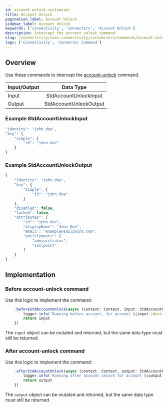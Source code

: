 ```yaml
---
id: account-unlock-customizer
title: Account Unlock
pagination_label: Account Unlock
sidebar_label: Account Unlock
keywords: ['connectivity', 'connectors', 'Account Unlock']
description: Intercept the account unlock command.
slug: /connectivity/saas-connectivity/customizers/commands/account-unlock
tags: ['Connectivity', 'Connector Command']
---
```


## Overview

Use these commands to intercept the [account-unlock](../../commands/account-unlock) command.

| Input/Output |       Data Type        |
| :----------- | :--------------------: |
| Input        | StdAccountUnlockInput  |
| Output       | StdAccountUnlockOutput |

### Example StdAccountUnlockInput

```javascript
"identity": "john.doe",
"key": {
    "simple": {
        "id": "john.doe"
    }
}
```

### Example StdAccountUnlockOutput

```javascript
{
    "identity": "john.doe",
    "key": {
        "simple": {
            "id": "john.doe"
        }
    },
    "disabled": false,
    "locked": false,
    "attributes": {
        "id": "john.doe",
        "displayName": "John Doe",
        "email": "example@sailpoint.com",
        "entitlements": [
            "administrator",
            "sailpoint"
        ]
    }
}
```

## Implementation

### Before account-unlock command

Use this logic to implement the command:

```javascript
    .beforeStdAccountUnlock(async (context: Context, input: StdAccountUnlockInput) => {
        logger.info(`Running before account, for account ${input.identity}`)
        return input
    })
```

The `input` object can be mutated and returned, but the same data type must still be returned.

### After account-unlock command

Use this logic to implement the command:

```javascript
    .afterStdAccountUnlock(async (context: Context, output: StdAccountUnlockOutput) => {
        logger.info(`Running after account unlock for account ${output.identity}`)
        return output
    })
```

The `output` object can be mutated and returned, but the same data type must still be returned.
